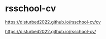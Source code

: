 # rsschool-cv


https://disturbed2022.github.io/rsschool-cv/cv 

https://disturbed2022.github.io/rsschool-cv/
